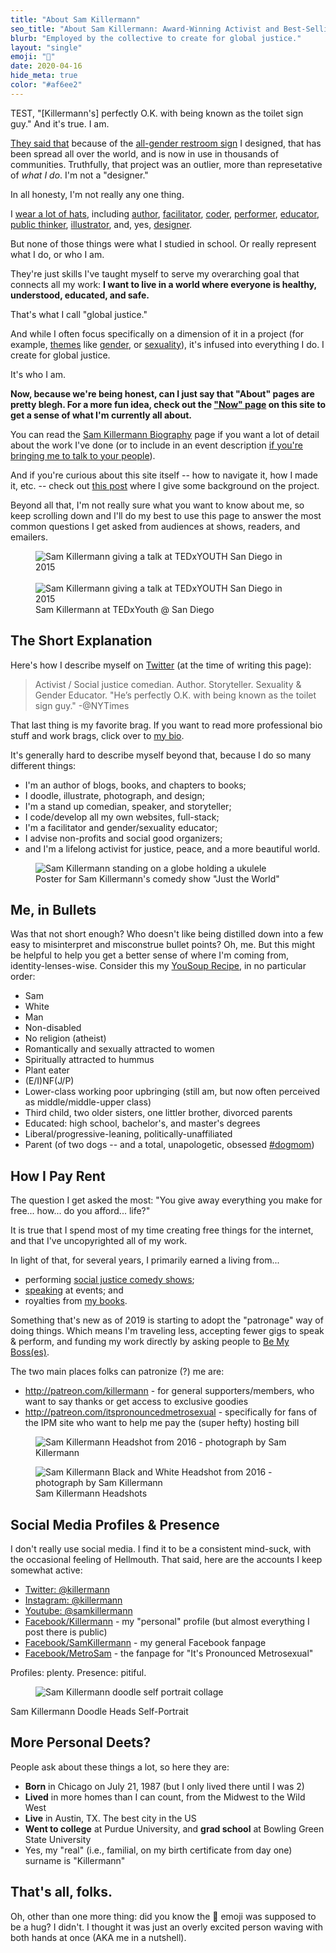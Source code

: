 ```yaml
---
title: "About Sam Killermann"
seo_title: "About Sam Killermann: Award-Winning Activist and Best-Selling Author"
blurb: "Employed by the collective to create for global justice."
layout: "single"
emoji: "🤗"
date: 2020-04-16
hide_meta: true
color: "#af6ee2"
---
```


TEST, "\[Killermann's] perfectly O.K. with being known as the toilet sign guy." And it's true. I am.

[They said that](https://www.nytimes.com/2015/11/08/style/transgender-restroom-all-gender.html) because of the [all-gender restroom sign](/work/all-gender-restroom-sign/) I designed, that has been spread all over the world, and is now in use in thousands of communities. Truthfully, that project was an outlier, more than represetative of _what I do_. I'm not a "designer."

In all honesty, I'm not really any one thing. 

I [wear a lot of hats](/skills/), including [author](/skills/author/), [facilitator](/skills/facilitator/), [coder](/skills/coder/), [performer](/skills/performer), [educator](/skills/educator), [public thinker](/skills/public-thinker), [illustrator](/skills/illustrator), and, yes, [designer](/skills/designer).

But none of those things were what I studied in school. Or really represent what I do, or who I am. 

They're just skills I've taught myself to serve my overarching goal that connects all my work: **I want to live in a world where everyone is healthy, understood, educated, and safe.**

That's what I call "global justice." 

And while I often focus specifically on a dimension of it in a project (for example, [themes](/tags/) like [gender](/tags/gender/), or [sexuality](/tags/sexuality/)), it's infused into everything I do. I create for global justice.

It's who I am.

**Now, because we're being honest, can I just say that "About" pages are pretty blegh. For a more fun idea, check out the ["Now" page](../now/) on this site to get a sense of what I'm currently all about.**

You can read the [Sam Killermann Biography](https://www.samuelkillermann.com/bio) page if you want a lot of detail about the work I've done (or to include in an event description [if you're bringing me to talk to your people](https://samtalkto.us)).

And if you're curious about this site itself -- how to navigate it, how I made it, etc. -- check out [this post](/work/samuel-killermann-curriculum-vitae/) where I give some background on the project.

Beyond all that, I'm not really sure what you want to know about me, so keep scrolling down and I'll do my best to use this page to answer the most common questions I get asked from audiences at shows, readers, and emailers.

<figure class="work--sample edugraphic">
	<img title="Sam Killermann at TEDxYouth @ San Diego in 2015" alt="Sam Killermann giving a talk at TEDxYOUTH San Diego in 2015" src="/img/sam-killermann-ted-x-youth-behind.jpg" class="ultra-wide">
	<br/><br/>
	<img title="Sam Killermann at TEDxYOUTH San Diego in 2015" alt="Sam Killermann giving a talk at TEDxYOUTH San Diego in 2015" src="/img/sam-killermann-ted-x-youth-full-stage-view.jpg" class="ultra-wide">
	<figcaption>Sam Killermann at TEDxYouth @ San Diego</figcaption>
</figure>

## The Short Explanation

Here's how I describe myself on [Twitter](http://twitter.com/killermann) (at the time of writing this page):

> Activist / Social justice comedian. Author. Storyteller. Sexuality & Gender Educator. "He’s perfectly O.K. with being known as the toilet sign guy." -@NYTimes

That last thing is my favorite brag. If you want to read more professional bio stuff and work brags, click over to [my bio](../bio).

It's generally hard to describe myself beyond that, because I do so many different things:

- I'm an author of blogs, books, and chapters to books;
- I doodle, illustrate, photograph, and design;
- I'm a stand up comedian, speaker, and storyteller;
- I code/develop all my own websites, full-stack;
- I'm a facilitator and gender/sexuality educator;
- I advise non-profits and social good organizers;
- and I'm a lifelong activist for justice, peace, and a more beautiful world.

<figure class="work--sample edugraphic">
	<img title="Poster for Sam Killermann's comedy show Just the World" alt="Sam Killermann standing on a globe holding a ukulele" src="/img/Sam-Killermann-Just-the-World-Poster-1400.jpg" class="full-width">
	<figcaption>Poster for Sam Killermann's comedy show "Just the World"</figcaption>
</figure>

## Me, in Bullets
Was that not short enough? Who doesn't like being distilled down into a few easy to misinterpret and misconstrue bullet points? Oh, me. But this might be helpful to help you get a better sense of where I'm coming from, identity-lenses-wise. Consider this my <a href="https://samuelkillermann.com/work/you-soup/">YouSoup Recipe</a>, in no particular order:

- Sam
- White
- Man
- Non-disabled
- No religion (atheist)
- Romantically and sexually attracted to women
- Spiritually attracted to hummus
- Plant eater
- (E/I)NF(J/P)
- Lower-class working poor upbringing (still am, but now often perceived as middle/middle-upper class)
- Third child, two older sisters, one littler brother, divorced parents
- Educated: high school, bachelor's, and master's degrees
- Liberal/progressive-leaning, politically-unaffiliated
- Parent (of two dogs -- and a total, unapologetic, obsessed <a href="https://www.instagram.com/p/BkgEtu2no8W/?taken-by=killermann" title="My puppies on instagram">#dogmom</a>)


## How I Pay Rent

The question I get asked the most: "You give away everything you make for free... how... do you afford... life?"

It is true that I spend most of my time creating free things for the internet, and that I've uncopyrighted all of my work.

In light of that, for several years, I primarily earned a living from...

- performing [social justice comedy shows](http://itspronouncedmetrosexual.com/campus-programs/);
- [speaking](http://samtalkto.us) at events; and
- royalties from [my books](https://www.amazon.com/Sam-Killermann/e/B00F9CIDGM).

Something that's new as of 2019 is starting to adopt the "patronage" way of doing things. Which means I'm traveling less, accepting fewer gigs to speak & perform, and funding my work directly by asking people to [Be My Boss(es)](https://bemyboss.es).

The two main places folks can patronize (?) me are:

- http://patreon.com/killermann - for general supporters/members, who want to say thanks or get access to exclusive goodies
- http://patreon.com/itspronouncedmetrosexual - specifically for fans of the IPM site who want to help me pay the (super hefty) hosting bill

<figure class="work--sample edugraphic">
<img title="Sam Killermann Headshot from 2016 - photograph by Sam Killermann" alt="Sam Killermann Headshot from 2016 - photograph by Sam Killermann" src="/img/sam-killermann-2016-headshot-1200.jpg" class="ultra-wide"></figure>
<figure class="work--sample edugraphic"><img title="Sam Killermann Black and White Headshot from 2016 - photograph by Sam Killermann" alt="Sam Killermann Black and White Headshot from 2016 - photograph by Sam Killermann" src="/img/sam-killermann-2016-headshot-bw-1200.jpg" class="ultra-wide">
<figcaption>Sam Killermann Headshots</figcaption>
</figure>

## Social Media Profiles &amp; Presence

I don't really use social media. I find it to be a consistent mind-suck, with the occasional feeling of Hellmouth. That said, here are the accounts I keep somewhat active:

- [Twitter: @killermann](https://twitter.com/killermann)
- [Instagram: @killermann](https://instagram.com/killermann)
- [Youtube: @samkillermann](https://www.youtube.com/c/SamKillermann)
- [Facebook/Killermann](https://facebook.com/killermann) - my "personal" profile (but almost everything I post there is public)
- [Facebook/SamKillermann](https://facebook.com/samkillermann) - my general Facebook fanpage
- [Facebook/MetroSam](https://facebook.com/metrosam) - the fanpage for "It's Pronounced Metrosexual"

Profiles: plenty. Presence: pitiful.

<figure class="work--sample edugraphic">
<img title="Sam Killermann Doodle Heads Self-Portrait" alt="Sam Killermann doodle self portrait collage" src="/img/sam-killermann-doodle-heads-tile-1200.jpg" class="ultra-wide"></figure>
<figcaption>Sam Killermann Doodle Heads Self-Portrait</figcaption>
</figure>

## More Personal Deets?

People ask about these things a lot, so here they are:

- **Born** in Chicago on July 21, 1987 (but I only lived there until I was 2)
- **Lived** in more homes than I can count, from the Midwest to the Wild West
- **Live** in Austin, TX. The best city in the US
- **Went to college** at Purdue University, and **grad school** at Bowling Green State University
- Yes, my "real" (i.e., familial, on my birth certificate from day one) surname is "Killermann"

## That's all, folks.

Oh, other than one more thing: did you know the 🤗 emoji was supposed to be a hug? I didn't. I thought it was just an overly excited person waving with both hands at once (AKA me in a nutshell).
